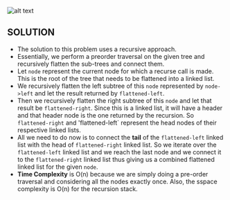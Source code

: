  ![alt text](https://raw.githubusercontent.com/DivyaGodayal/CoderChef-Kitchen/master/Images/Flatten-Binary-Tree.png)

## SOLUTION

* The solution to this problem uses a recursive approach. 
* Essentially, we perform a preorder traversal on the given tree and recursively flatten the sub-trees and connect them. 
* Let `node` represent the current node for which a recurse call is made. This is the root of the tree that needs to be flattened into a linked list. 
* We recursively flatten the left subtree of this `node` represented by `node->left` and let the result returned by `flattened-left`.
* Then we recursively flatten the right subtree of this `node` and let that result be `flattened-right`. Since this is a linked list, it will have a header and that header node is the one returned by the recursion. So `flattened-right` and 'flattened-left` represent the head nodes of their respective linked lists. 
* All we need to do now is to connect the **tail** of the `flattened-left` linked list with the head of `flattened-right` linked list. So we iterate over the `flattened-left` linked list and we reach the last node and we connect it to the `flattened-right` linked list thus giving us a combined flattened linked list for the given `node`. 
* **Time Complexity** is O(n) because we are simply doing a pre-order traversal and considering all the nodes exactly once. Also, the sspace complexity is O(n) for the recursion stack.
